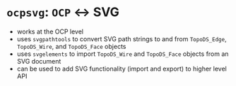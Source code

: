# `ocpsvg`: `OCP` <-> SVG

- works at the OCP level
- uses `svgpathtools` to convert SVG path strings to and from `TopoDS_Edge`, `TopoDS_Wire`, and `TopoDS_Face` objects
- uses `svgelements` to import `TopoDS_Wire` and `TopoDS_Face` objects from an SVG document
- can be used to add SVG functionality (import and export) to higher level API
